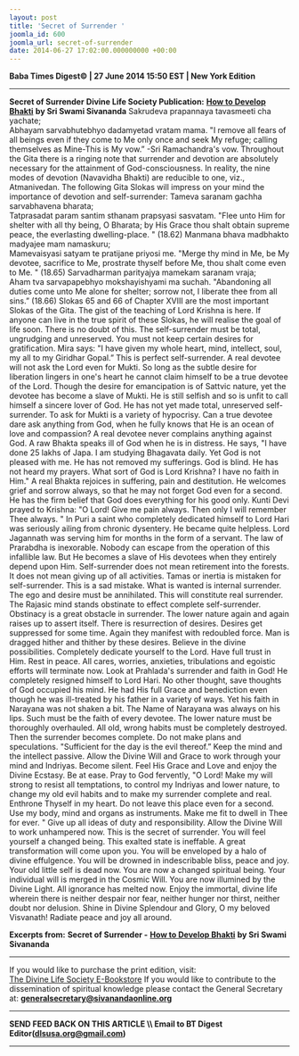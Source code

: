 ```yaml
---
layout: post
title: 'Secret of Surrender '
joomla_id: 600
joomla_url: secret-of-surrender
date: 2014-06-27 17:02:00.000000000 +00:00
---
```

**Baba Times Digest© | 27 June 2014 15:50 EST | New York Edition**
* * *  
 **Secret of Surrender**
**Divine Life Society Publication:** [**How to Develop Bhakti**](http://www.sivanandaonline.org/public_html/?cmd=displaysection&section_id=1096&format=html) **by Sri Swami Sivananda**
Sakrudeva prapannaya tavasmeeti cha yachate;  
 Abhayam sarvabhutebhyo dadamyetad vratam mama.
"I remove all fears of all beings even if they come to Me only once and seek My refuge; calling themselves as Mine-This is My vow.” -Sri Ramachandra's vow.
Throughout the Gita there is a ringing note that surrender and devotion are absolutely necessary for the attainment of God-consciousness. In reality, the nine modes of devotion (Navavidha Bhakti) are reducible to one, viz., Atmanivedan. The following Gita Slokas will impress on your mind the importance of devotion and self-surrender:
Tameva saranam gachha sarvabhavena bharata;  
 Tatprasadat param santim sthanam prapsyasi sasvatam.
"Flee unto Him for shelter with all thy being, O Bharata; by His Grace thou shalt obtain supreme peace, the everlasting dwelling-place. " (18.62)
Manmana bhava madbhakto madyajee mam namaskuru;  
 Mamevaisyasi satyam te pratijane priyosi me.
"Merge thy mind in Me, be My devotee, sacrifice to Me, prostrate thyself before Me, thou shalt come even to Me. " (18.65)
Sarvadharman parityajya mamekam saranam vraja;  
 Aham tva sarvapapebhyo mokshayishyami ma suchah.
"Abandoning all duties come unto Me alone for shelter; sorrow not, I liberate thee from all sins.” (18.66)
Slokas 65 and 66 of Chapter XVIII are the most important Slokas of the Gita. The gist of the teaching of Lord Krishna is here. If anyone can live in the true spirit of these Slokas, he will realise the goal of life soon. There is no doubt of this.
The self-surrender must be total, ungrudging and unreserved. You must not keep certain desires for gratification. Mira says: "I have given my whole heart, mind, intellect, soul, my all to my Giridhar Gopal.” This is perfect self-surrender.
A real devotee will not ask the Lord even for Mukti. So long as the subtle desire for liberation lingers in one's heart he cannot claim himself to be a true devotee of the Lord. Though the desire for emancipation is of Sattvic nature, yet the devotee has become a slave of Mukti. He is still selfish and so is unfit to call himself a sincere lover of God. He has not yet made total, unreserved self-surrender. To ask for Mukti is a variety of hypocrisy. Can a true devotee dare ask anything from God, when he fully knows that He is an ocean of love and compassion?
A real devotee never complains anything against God. A raw Bhakta speaks ill of God when he is in distress. He says, "I have done 25 lakhs of Japa. I am studying Bhagavata daily. Yet God is not pleased with me. He has not removed my sufferings. God is blind. He has not heard my prayers. What sort of God is Lord Krishna? I have no faith in Him."
A real Bhakta rejoices in suffering, pain and destitution. He welcomes grief and sorrow always, so that he may not forget God even for a second. He has the firm belief that God does everything for his good only. Kunti Devi prayed to Krishna: "O Lord! Give me pain always. Then only I will remember Thee always. "
In Puri a saint who completely dedicated himself to Lord Hari was seriously ailing from chronic dysentery. He became quite helpless. Lord Jagannath was serving him for months in the form of a servant. The law of Prarabdha is inexorable. Nobody can escape from the operation of this infallible law. But He becomes a slave of His devotees when they entirely depend upon Him.
Self-surrender does not mean retirement into the forests. It does not mean giving up of all activities. Tamas or inertia is mistaken for self-surrender. This is a sad mistake. What is wanted is internal surrender. The ego and desire must be annihilated. This will constitute real surrender. The Rajasic mind stands obstinate to effect complete self-surrender. Obstinacy is a great obstacle in surrender. The lower nature again and again raises up to assert itself. There is resurrection of desires. Desires get suppressed for some time. Again they manifest with redoubled force. Man is dragged hither and thither by these desires. Believe in the divine possibilities. Completely dedicate yourself to the Lord. Have full trust in Him. Rest in peace. All cares, worries, anxieties, tribulations and egoistic efforts will terminate now.
Look at Prahlada's surrender and faith in God! He completely resigned himself to Lord Hari. No other thought, save thoughts of God occupied his mind. He had His full Grace and benediction even though he was ill-treated by his father in a variety of ways. Yet his faith in Narayana was not shaken a bit. The Name of Narayana was always on his lips. Such must be the faith of every devotee.
The lower nature must be thoroughly overhauled. All old, wrong habits must be completely destroyed. Then the surrender becomes complete. Do not make plans and speculations. "Sufficient for the day is the evil thereof.” Keep the mind and the intellect passive. Allow the Divine Will and Grace to work through your mind and Indriyas. Become silent. Feel His Grace and Love and enjoy the Divine Ecstasy. Be at ease.
Pray to God fervently, "O Lord! Make my will strong to resist all temptations, to control my Indriyas and lower nature, to change my old evil habits and to make my surrender complete and real. Enthrone Thyself in my heart. Do not leave this place even for a second. Use my body, mind and organs as instruments. Make me fit to dwell in Thee for ever. "
Give up all ideas of duty and responsibility. Allow the Divine Will to work unhampered now. This is the secret of surrender. You will feel yourself a changed being. This exalted state is ineffable. A great transformation will come upon you. You will be enveloped by a halo of divine effulgence. You will be drowned in indescribable bliss, peace and joy. Your old little self is dead now. You are now a changed spiritual being. Your individual will is merged in the Cosmic Will. You are now illumined by the Divine Light. All ignorance has melted now. Enjoy the immortal, divine life wherein there is neither despair nor fear, neither hunger nor thirst, neither doubt nor delusion. Shine in Divine Splendour and Glory, O my beloved Visvanath! Radiate peace and joy all around.
  
**Excerpts from:**
**Secret of Surrender -** [**How to Develop Bhakti**](http://www.sivanandaonline.org/public_html/?cmd=displaysection&section_id=1096&format=html) **by Sri Swami Sivananda**
* * *  
If you would like to purchase the print edition, visit:   
[The Divine Life Society E-Bookstore](http://www.dlshq.org/download/download.htm)
If you would like to contribute to the dissemination of spiritual knowledge please contact the General Secretary at:
[**generalsecretary@sivanandaonline.org**](mailto:generalsecretary@sivanandaonline.org?subject=Contribution%20to%20Dissemination%20of%20Spiritual%20Knowledge)
* * *
**SEND FEED BACK ON THIS ARTICLE \\\ Email to BT Digest Editor[](mailto:dlsusa.org@gmail.com?subject=DLS%20Posts)(dlsusa.org@gmail.com)**
* * *
  
